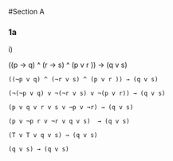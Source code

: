 #Section A
### 1a

i)

((p → q) ^ (r → s) ^ (p v r )) → (q v s)

```
((¬p v q) ^ (¬r v s) ^ (p v r )) → (q v s) 

(¬(¬p v q) v ¬(¬r v s) v ¬(p v r)) → (q v s)

(p v q v r v s v ¬p v ¬r) → (q v s)

(p v ¬p r v ¬r v q v s)  → (q v s)

(T v T v q v s) → (q v s)

(q v s) → (q v s)

```


